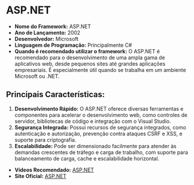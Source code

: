 # ASP.NET

- **Nome do Framework:** ASP.NET
- **Ano de Lançamento:** 2002
- **Desenvolvedor:** Microsoft
- **Linguagem de Programação:** Principalmente C#
- **Quando é recomendado utilizar o framework:** O ASP.NET é recomendado para o desenvolvimento de uma ampla gama de aplicativos web, desde pequenos sites até grandes aplicações empresariais. É especialmente útil quando se trabalha em um ambiente Microsoft ou .NET.

## Principais Características:
1. **Desenvolvimento Rápido:** O ASP.NET oferece diversas ferramentas e componentes para acelerar o desenvolvimento web, como controles de servidor, bibliotecas de código e integração com o Visual Studio.
2. **Segurança Integrada:** Possui recursos de segurança integrados, como autenticação e autorização, prevenção contra ataques CSRF e XSS, e suporte para criptografia.
3. **Escalabilidade:** Pode ser dimensionado facilmente para atender às demandas crescentes de tráfego e carga de trabalho, com suporte para balanceamento de carga, cache e escalabilidade horizontal.

- **Vídeos Recomendado:** [ASP.NET](https://www.youtube.com/watch?v=J_YTQEmMaGU&list=PLHlHvK2lnJncl6eGo9Qt66qIumaq6oP58&pp=iAQB)
- **Site Oficial:** [ASP.NET](https://dotnet.microsoft.com/apps/aspnet)
